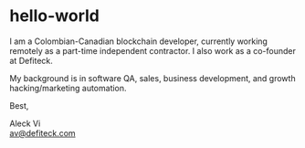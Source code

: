 # hello-world

I am a Colombian-Canadian blockchain developer, currently working remotely as a part-time independent contractor. I also work as a co-founder at Defiteck.

My background is in software QA, sales, business development, and growth hacking/marketing automation.

Best,

Aleck Vi</br>
av@defiteck.com
